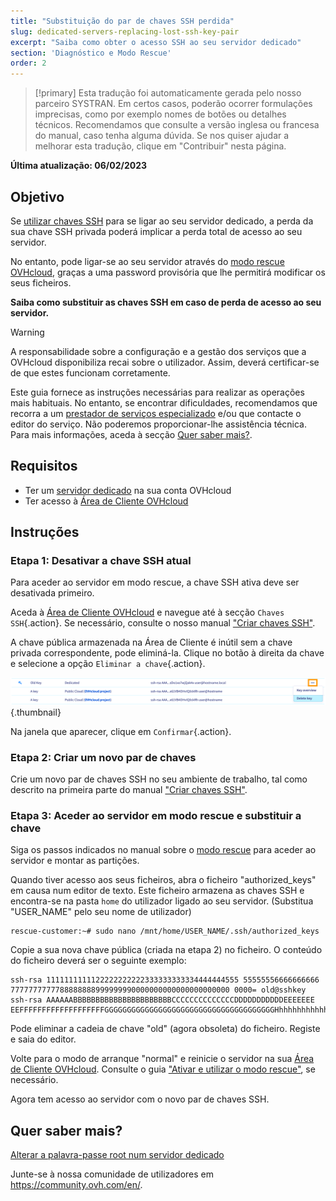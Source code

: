 ```yaml
---
title: "Substituição do par de chaves SSH perdida"
slug: dedicated-servers-replacing-lost-ssh-key-pair
excerpt: "Saiba como obter o acesso SSH ao seu servidor dedicado"
section: 'Diagnóstico e Modo Rescue'
order: 2
---
```


> [!primary]
> Esta tradução foi automaticamente gerada pelo nosso parceiro SYSTRAN. Em certos casos, poderão ocorrer formulações imprecisas, como por exemplo nomes de botões ou detalhes técnicos. Recomendamos que consulte a versão inglesa ou francesa do manual, caso tenha alguma dúvida. Se nos quiser ajudar a melhorar esta tradução, clique em "Contribuir" nesta página.
>

**Última atualização: 06/02/2023**

## Objetivo

Se [utilizar chaves SSH](https://docs.ovh.com/pt/dedicated/criar-chaves-ssh-dedicadas/) para se ligar ao seu servidor dedicado, a perda da sua chave SSH privada poderá implicar a perda total de acesso ao seu servidor.

No entanto, pode ligar-se ao seu servidor através do [modo rescue OVHcloud](https://docs.ovh.com/pt/dedicated/rescue_mode/), graças a uma password provisória que lhe permitirá modificar os seus ficheiros.

**Saiba como substituir as chaves SSH em caso de perda de acesso ao seu servidor.**

> [!warning]
>
> A responsabilidade sobre a configuração e a gestão dos serviços que a OVHcloud disponibiliza recai sobre o utilizador. Assim, deverá certificar-se de que estes funcionam corretamente.
>
> Este guia fornece as instruções necessárias para realizar as operações mais habituais. No entanto, se encontrar dificuldades, recomendamos que recorra a um [prestador de serviços especializado](https://partner.ovhcloud.com/pt/directory/) e/ou que contacte o editor do serviço. Não poderemos proporcionar-lhe assistência técnica. Para mais informações, aceda à secção [Quer saber mais?](#go-further).
>

## Requisitos

- Ter um [servidor dedicado](https://www.ovhcloud.com/pt/bare-metal/) na sua conta OVHcloud
- Ter acesso à [Área de Cliente OVHcloud](https://www.ovh.com/auth/?action=gotomanager&from=https://www.ovh.pt/&ovhSubsidiary=pt)

## Instruções

### Etapa 1: Desativar a chave SSH atual

Para aceder ao servidor em modo rescue, a chave SSH ativa deve ser desativada primeiro.

Aceda à [Área de Cliente OVHcloud](https://www.ovh.com/auth/?action=gotomanager&from=https://www.ovh.pt/&ovhSubsidiary=pt) e navegue até à secção `Chaves SSH`{.action}. Se necessário, consulte o nosso manual ["Criar chaves SSH"](https://docs.ovh.com/pt/dedicated/criar-chaves-ssh-dedicadas/#cpsshkey).

A chave pública armazenada na Área de Cliente é inútil sem a chave privada correspondente, pode eliminá-la. Clique no botão <i class="icons-ellipsis icons-border-rounded icons-masterbrand-blue"></i> à direita da chave e selecione a opção `Eliminar a chave`{.action}.

![Eliminar chave](images/replace-lost-key-01.png){.thumbnail}

Na janela que aparecer, clique em `Confirmar`{.action}.

### Etapa 2: Criar um novo par de chaves

Crie um novo par de chaves SSH no seu ambiente de trabalho, tal como descrito na primeira parte do manual ["Criar chaves SSH"](https://docs.ovh.com/pt/dedicated/criar-chaves-ssh-dedicadas/).

### Etapa 3: Aceder ao servidor em modo rescue e substituir a chave

Siga os passos indicados no manual sobre o [modo rescue](https://docs.ovh.com/pt/dedicated/rescue_mode/) para aceder ao servidor e montar as partições.

Quando tiver acesso aos seus ficheiros, abra o ficheiro "authorized_keys" em causa num editor de texto. Este ficheiro armazena as chaves SSH e encontra-se na pasta `home` do utilizador ligado ao seu servidor. (Substitua "USER_NAME" pelo seu nome de utilizador)

```
rescue-customer:~# sudo nano /mnt/home/USER_NAME/.ssh/authorized_keys
```

Copie a sua nova chave pública (criada na etapa 2) no ficheiro. O conteúdo do ficheiro deverá ser o seguinte exemplo:

```console
ssh-rsa 1111111111122222222222333333333334444444555 55555556666666666
7777777777788888888999999990000000000000000000000 0000= old@sshkey
ssh-rsa AAAAAABBBBBBBBBBBBBBBBBBBBBBCCCCCCCCCCCCCCDDDDDDDDDDDEEEEEEE
EEFFFFFFFFFFFFFFFFFFFGGGGGGGGGGGGGGGGGGGGGGGGGGGGGGGGGGGGGGHhhhhhhhhhhhhhhhhhhhhhhhhhhhhhhhhhhhhhhhhhhhhhhhhhhhhhhhhhhhhhhhhhhhhhhhhhhhhhhhhhhhhhhhhhhhhhhhhhhhhhhhhhhhhhhhhhhhhhhhhhhhhhhhhhhhhhhhhhhhhhhhhhhhhhhhhhhhhhhhhhhhhhhhhhhhhhhhhhhhhhhhhhhhhhhhhhhhhhhhhhhhhhh
```

Pode eliminar a cadeia de chave "old" (agora obsoleta) do ficheiro. Registe e saia do editor.

Volte para o modo de arranque "normal" e reinicie o servidor na sua [Área de Cliente OVHcloud](https://www.ovh.com/auth/?action=gotomanager&from=https://www.ovh.pt/&ovhSubsidiary=pt). Consulte o guia ["Ativar e utilizar o modo rescue"](https://docs.ovh.com/pt/dedicated/rescue_mode/), se necessário.

Agora tem acesso ao servidor com o novo par de chaves SSH.

## Quer saber mais? <a name="go-further"></a>

[Alterar a palavra-passe root num servidor dedicado](https://docs.ovh.com/pt/dedicated/alterar-palavra-passe-root-linux-num-servidor-dedicado/)

Junte-se à nossa comunidade de utilizadores em <https://community.ovh.com/en/>.
